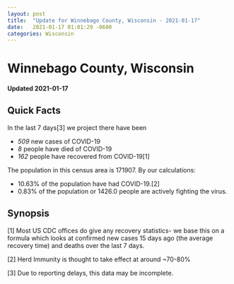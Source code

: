 ```yaml
---
layout: post
title:  "Update for Winnebago County, Wisconsin - 2021-01-17"
date:   2021-01-17 01:01:29 -0600
categories: Wisconsin
---
```


# Winnebago County, Wisconsin
#### Updated 2021-01-17

## Quick Facts

In the last 7 days[3] we project there have been
- *509* new cases of COVID-19
- *8* people have died of COVID-19
- *162* people have recovered from COVID-19[1]

The population in this census area is 171907. By our calculations:
- 10.63% of the population have had COVID-19.[2]
- 0.83% of the population or 1426.0 people are actively fighting the virus.

## Synopsis




[1] Most US CDC offices do give any recovery statistics- we base this on a formula which looks at confirmed new cases
15 days ago (the average recovery time) and deaths over the last 7 days.

[2] Herd Immunity is thought to take effect at around ~70-80%

[3] Due to reporting delays, this data may be incomplete.
 
    